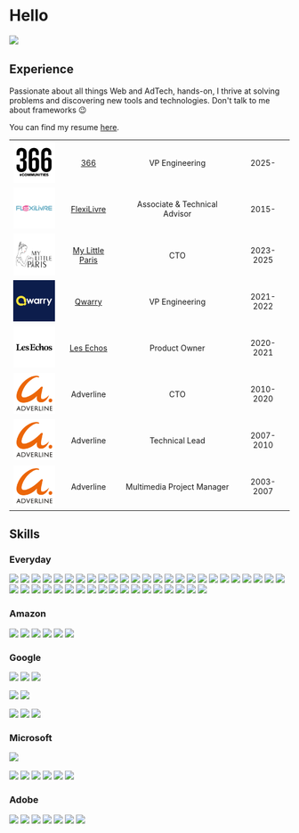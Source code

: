 # Hello
[![](https://img.shields.io/badge/linkedin-fff?logo=linkedin&logoColor=0073b0)](https://www.linkedin.com/in/benjaminclot/)

## Experience
Passionate about all things Web and AdTech, hands-on, I thrive at solving problems and discovering new tools and technologies. Don't talk to me about frameworks :wink:

You can find my resume [here](https://drive.google.com/file/d/1C2p1m9F2ZpfA_5weILty2zvvc_pmDCUZ/view?usp=sharing).

| | | | |
|:--:|:--:|:--:|:--:|
| <img width="75" src="./img/366.svg" alt="366"></img> | [366](https://www.366.fr) | VP Engineering | 2025- |
| <img width="75" src="./img/flexilivre.svg" alt="FlexiLivre"></img> | [FlexiLivre](https://www.flexilivre.com) | Associate & Technical Advisor | 2015- |
| <img width="75" src="./img/mylittleparis.svg" alt="My Little Paris"></img> | [My Little Paris](https://www.mylittleparis.com) | CTO | 2023-2025 |
| <img width="75" src="./img/qwarry.svg" alt="Qwarry"></img> | [Qwarry](https://www.qwarry.com) | VP Engineering | 2021-2022 |
| <img width="75" src="./img/lesechos.svg" alt="Les Echos"></img> | [Les Echos](https://www.lesechos.fr) | Product Owner | 2020-2021 |
| <img width="75" src="./img/adverline.svg" alt="Adverline"></img> | Adverline | CTO | 2010-2020 |
| <img width="75" src="./img/adverline.svg" alt="Adverline"></img> | Adverline | Technical Lead | 2007-2010 |
| <img width="75" src="./img/adverline.svg" alt="Adverline"></img> | Adverline | Multimedia Project Manager | 2003-2007 |

## Skills
### Everyday
![](https://img.shields.io/badge/Ansible-fff?logo=ansible&logoColor=1a1918)
![](https://img.shields.io/badge/Apache-fff?logo=apache&logoColor=bd202e)
![](https://img.shields.io/badge/Cloudflare-fff?logo=cloudflare)
![](https://img.shields.io/badge/Codepen-fff?logo=codepen&logoColor=151214)
![](https://img.shields.io/badge/CSS-fff?logo=css3&logoColor=214ce5)
![](https://img.shields.io/badge/Datadog-fff?logo=datadog&logoColor=612ca3)
![](https://img.shields.io/badge/Docker-fff?logo=docker)
![](https://img.shields.io/badge/ESLint-fff?logo=eslint&logoColor=3a33d1)
![](https://img.shields.io/badge/FFmpeg-fff?logo=ffmpeg&logoColor=0b4819)
![](https://img.shields.io/badge/Figma-fff?logo=figma)
![](https://img.shields.io/badge/Git-fff?logo=git)
![](https://img.shields.io/badge/Github-fff?logo=github&logoColor=161312)
![](https://img.shields.io/badge/Github%20Actions-fff?logo=githubactions)
![](https://img.shields.io/badge/Github%20Copilot-fff?logo=githubcopilot&logoColor=161312)
![](https://img.shields.io/badge/GitLab-fff?logo=gitlab)
![](https://img.shields.io/badge/Glitch-fff?logo=glitch&logoColor=2800ff)
![](https://img.shields.io/badge/HTML-fff?logo=html5)
![](https://img.shields.io/badge/JavaScript-fff?logo=javascript&logoColor=f7df1e)
![](https://img.shields.io/badge/MailChimp-fff?logo=mailchimp&logoColor=100f0d)
![](https://img.shields.io/badge/Make-fff?logo=make&logoColor=240342)
![](https://img.shields.io/badge/MariaDB-fff?logo=mariadb&logoColor=4e629a)
![](https://img.shields.io/badge/Metabase-fff?logo=metabase)
![](https://img.shields.io/badge/MySQL-fff?logo=mysql)
![](https://img.shields.io/badge/NGINX-fff?logo=nginx&logoColor=009900)
![](https://img.shields.io/badge/Node.js-fff?logo=nodedotjs)
![](https://img.shields.io/badge/Notion-fff?logo=notion&logoColor=37352f)
![](https://img.shields.io/badge/NPM-fff?logo=npm)
![](https://img.shields.io/badge/OBS%20Studio-fff?logo=obsstudio&logoColor=302e31)
![](https://img.shields.io/badge/OpenAI-fff?logo=openai&logoColor=080808)
![](https://img.shields.io/badge/PHP-fff?logo=php)
![](https://img.shields.io/badge/PM2-fff?logo=pm2&logoColor=2b037a)
![](https://img.shields.io/badge/PostgreSQL-fff?logo=postgresql)
![](https://img.shields.io/badge/Powershell-fff?logo=powershell)
![](https://img.shields.io/badge/Prettier-fff?logo=prettier)
![](https://img.shields.io/badge/Redis-fff?logo=redis)
![](https://img.shields.io/badge/Sentry-fff?logo=sentry&logoColor=362d59)
![](https://img.shields.io/badge/Slack-fff?logo=slack&logoColor=4a154b)
![](https://img.shields.io/badge/SQLite-fff?logo=sqlite&logoColor=044a64)
![](https://img.shields.io/badge/SVG-fff?logo=svg)
![](https://img.shields.io/badge/Twilio-fff?logo=twilio)
![](https://img.shields.io/badge/Twitch-fff?logo=twitch)
![](https://img.shields.io/badge/Visual%20Studio%20Code-fff?logo=visualstudiocode&logoColor=2f61b4)
![](https://img.shields.io/badge/Windows-fff?logo=windows&logoColor=001968)

### Amazon
![](https://img.shields.io/badge/Amazon%20AWS-fff?logo=amazonaws&logoColor=000)
![](https://img.shields.io/badge/AWS%20Athena-fff)
![](https://img.shields.io/badge/AWS%20EC2-fff?logo=amazonec2)
![](https://img.shields.io/badge/AWS%20Lambda-fff?logo=awslambda)
![](https://img.shields.io/badge/AWS%20RDS-fff?logo=amazonrds)
![](https://img.shields.io/badge/AWS%20S3-fff?logo=amazons3)

### Google
![](https://img.shields.io/badge/Google%20Cloud-fff?logo=googlecloud)
![](https://img.shields.io/badge/Google%20BigQuery-fff?logo=googlebigquery)
![](https://img.shields.io/badge/Google%20Cloud%20Storage-fff?logo=googlecloudstorage)

![](https://img.shields.io/badge/Google%20Analytics-fff?logo=googleanalytics)
![](https://img.shields.io/badge/Google%20Tag%20Manager-fff?logo=googletagmanager&logoColor=4285f4)

![](https://img.shields.io/badge/Google%20Ad%20Manager-fff)
![](https://img.shields.io/badge/Google%20Ads-fff?logo=googleads)
![](https://img.shields.io/badge/Google%20AdSense-fff?logo=googleadsense)

### Microsoft
![](https://img.shields.io/badge/Microsoft%20Azure-fff?logo=microsoftazure&logoColor=1c87c8)

![](https://img.shields.io/badge/Microsoft%20Excel-fff?logo=microsoftexcel&logoColor=107c41)
![](https://img.shields.io/badge/Microsoft%20OneDrive-fff?logo=microsoftonedrive&logoColor=0249b2)
![](https://img.shields.io/badge/Microsoft%20Outlook-fff?logo=microsoftoutlook&logoColor=0364b8)
![](https://img.shields.io/badge/Microsoft%20PowerPoint-fff?logo=microsoftpowerpoint&logoColor=c43e1c)
![](https://img.shields.io/badge/Microsoft%20Teams-fff?logo=microsoftteams&logoColor=4b53bc)
![](https://img.shields.io/badge/Microsoft%20Word-fff?logo=microsoftword&logoColor=185abd)

### Adobe
![](https://img.shields.io/badge/Adobe%20Creative%20Cloud-fff?logo=adobecreativecloud&logoColor=2d2e2d)
![](https://img.shields.io/badge/Adobe%20Acrobat-fff?logo=adobeacrobatreader&logoColor=1e110e)
![](https://img.shields.io/badge/Adobe%20After%20Effects-fff?logo=adobeaftereffects)
![](https://img.shields.io/badge/Adobe%20Illustrator-fff?logo=adobeillustrator)
![](https://img.shields.io/badge/Adobe%20InDesign-fff?logo=adobeindesign)
![](https://img.shields.io/badge/Adobe%20Photoshop-fff?logo=adobephotoshop)
![](https://img.shields.io/badge/Adobe%20Premiere%20Pro-fff?logo=adobepremierepro)
